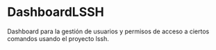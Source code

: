 # DashboardLSSH

Dashboard para la gestión de usuarios y permisos de acceso a ciertos comandos usando el proyecto lssh.
